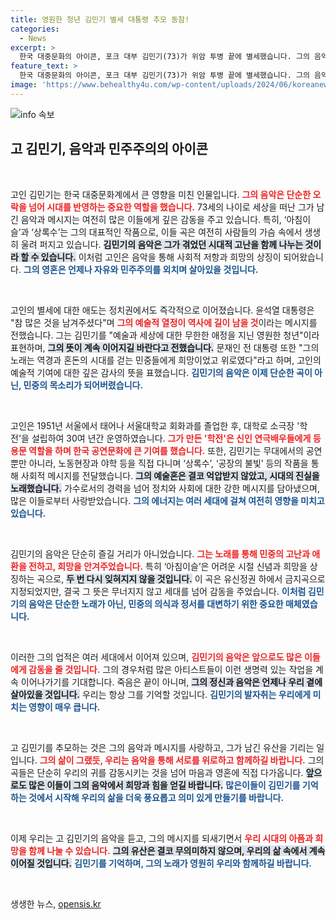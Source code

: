 ```yaml
---
title: 영원한 청년 김민기 별세 대통령 추모 동참!
categories:
  - News
excerpt: >
  한국 대중문화의 아이콘, 포크 대부 김민기(73)가 위암 투병 끝에 별세했습니다. 그의 음악은 민주화의 상징으로 남아, 전·현직 대통령과 정치권에서도 깊은 애도를 표했습니다.
feature_text: >
  한국 대중문화의 아이콘, 포크 대부 김민기(73)가 위암 투병 끝에 별세했습니다. 그의 음악은 민주화의 상징으로 남아, 전·현직 대통령과 정치권에서도 깊은 애도를 표했습니다.
image: 'https://www.behealthy4u.com/wp-content/uploads/2024/06/koreanews.jpg'
---
```


<p><img src="https://www.behealthy4u.com/wp-content/uploads/2024/06/koreanews.jpg" alt="info 속보" /></p>

<h2 data-ke-size="size26">고 김민기, 음악과 민주주의의 아이콘</h2>

<p data-ke-size="size16">&nbsp;</p>

<p>고인 김민기는 한국 대중문화계에서 큰 영향을 미친 인물입니다. <b><span style="color: #ee2323;">그의 음악은 단순한 오락을 넘어 시대를 반영하는 중요한 역할을 했습니다.</span></b> 73세의 나이로 세상을 떠난 그가 남긴 음악과 메시지는 여전히 많은 이들에게 깊은 감동을 주고 있습니다. 특히, ‘아침이슬’과 ‘상록수’는 그의 대표적인 작품으로, 이들 곡은 여전히 사람들의 가슴 속에서 생생히 울려 퍼지고 있습니다. <b><span style="background-color: #21538527;">김민기의 음악은 그가 겪었던 시대적 고난을 함께 나누는 것이라 할 수 있습니다.</span></b> 이처럼 고인은 음악을 통해 사회적 저항과 희망의 상징이 되어왔습니다. <b><span style="color: #1a5490;">그의 영혼은 언제나 자유와 민주주의를 외치며 살아있을 것입니다.</span></b></p>

<p data-ke-size="size16">&nbsp;</p>

<p>고인의 별세에 대한 애도는 정치권에서도 즉각적으로 이어졌습니다. 윤석열 대통령은 "참 많은 것을 남겨주셨다"며 <b><span style="color: #ee2323;">그의 예술적 열정이 역사에 길이 남을 것</span></b>이라는 메시지를 전했습니다. 그는 김민기를 "예술과 세상에 대한 무한한 애정을 지닌 영원한 청년"이라 표현하며, <b><span style="background-color: #21538527;">그의 뜻이 계속 이어지길 바란다고 전했습니다.</span></b> 문재인 전 대통령 또한 "그의 노래는 역경과 혼돈의 시대를 걷는 민중들에게 희망이었고 위로였다"라고 하며, 고인의 예술적 기여에 대한 깊은 감사의 뜻을 표했습니다. <b><span style="color: #1a5490;">김민기의 음악은 이제 단순한 곡이 아닌, 민중의 목소리가 되어버렸습니다.</span></b></p>

<p data-ke-size="size16">&nbsp;</p>

<p>고인은 1951년 서울에서 태어나 서울대학교 회화과를 졸업한 후, 대학로 소극장 '학전'을 설립하여 30여 년간 운영하였습니다. <b><span style="color: #ee2323;">그가 만든 '학전'은 신인 연극배우들에게 등용문 역할을 하며 한국 공연문화에 큰 기여를 했습니다.</span></b> 또한, 김민기는 무대에서의 공연 뿐만 아니라, 노동현장과 야학 등을 직접 다니며 ‘상록수’, ‘공장의 불빛’ 등의 작품을 통해 사회적 메시지를 전달했습니다. <b><span style="background-color: #21538527;">그의 예술혼은 결코 억압받지 않았고, 시대의 진실을 노래했습니다.</span></b> 가수로서의 경력을 넘어 정치와 사회에 대한 강한 메시지를 담아냈으며, 많은 이들로부터 사랑받았습니다. <b><span style="color: #1a5490;">그의 에너지는 여러 세대에 걸쳐 여전히 영향을 미치고 있습니다.</span></b></p>

<p data-ke-size="size16">&nbsp;</p>

<p>김민기의 음악은 단순히 즐길 거리가 아니었습니다. <b><span style="color: #ee2323;">그는 노래를 통해 민중의 고난과 애환을 전하고, 희망을 안겨주었습니다.</span></b> 특히 ‘아침이슬’은 어려운 시절 신념과 희망을 상징하는 곡으로, <b><span style="background-color: #21538527;">두 번 다시 잊혀지지 않을 것입니다.</span></b> 이 곡은 유신정권 하에서 금지곡으로 지정되었지만, 결국 그 뜻은 무너지지 않고 세대를 넘어 감동을 주었습니다. <b><span style="color: #1a5490;">이처럼 김민기의 음악은 단순한 노래가 아닌, 민중의 의식과 정서를 대변하기 위한 중요한 매체였습니다.</span></b></p>

<p data-ke-size="size16">&nbsp;</p>

<p>이러한 그의 업적은 여러 세대에서 이어져 있으며, <b><span style="color: #ee2323;">김민기의 음악은 앞으로도 많은 이들에게 감동을 줄 것입니다.</span></b> 그의 경우처럼 많은 아티스트들이 이런 생명력 있는 작업을 계속 이어나가기를 기대합니다. 죽음은 끝이 아니며, <b><span style="background-color: #21538527;">그의 정신과 음악은 언제나 우리 곁에 살아있을 것입니다.</span></b> 우리는 항상 그를 기억할 것입니다. <b><span style="color: #1a5490;">김민기의 발자취는 우리에게 미치는 영향이 매우 큽니다.</span></b></p>

<p data-ke-size="size16">&nbsp;</p>

<p>고 김민기를 추모하는 것은 그의 음악과 메시지를 사랑하고, 그가 남긴 유산을 기리는 일입니다. <b><span style="color: #ee2323;">그의 삶이 그랬듯, 우리는 음악을 통해 서로를 위로하고 함께하길 바랍니다.</span></b> 그의 곡들은 단순히 우리의 귀를 감동시키는 것을 넘어 마음과 영혼에 직접 다가옵니다. <b><span style="background-color: #21538527;">앞으로도 많은 이들이 그의 음악에서 희망과 힘을 얻길 바랍니다.</span></b> <b><span style="color: #1a5490;">많은이들이 김민기를 기억하는 것에서 시작해 우리의 삶을 더욱 풍요롭고 의미 있게 만들기를 바랍니다.</span></b></p>

<p data-ke-size="size16">&nbsp;</p>

<p>이제 우리는 고 김민기의 음악을 듣고, 그의 메시지를 되새기면서 <b><span style="color: #ee2323;">우리 시대의 아픔과 희망을 함께 나눌 수 있습니다.</span></b> <b><span style="background-color: #21538527;">그의 유산은 결코 무의미하지 않으며, 우리의 삶 속에서 계속 이어질 것입니다.</span></b> <b><span style="color: #1a5490;">김민기를 기억하며, 그의 노래가 영원히 우리와 함께하길 바랍니다.</span></b></p>

<p data-ke-size="size16">&nbsp;</p>
생생한 뉴스, <a href="https://opensis.kr" rel="dofollow">opensis.kr</a>


